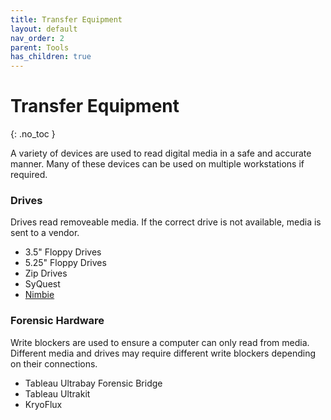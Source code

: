 ```yaml
---
title: Transfer Equipment
layout: default
nav_order: 2
parent: Tools
has_children: true
---
```


# Transfer Equipment
{: .no_toc }

A variety of devices are used to read digital media in a safe and accurate manner. Many of these devices can be used on multiple workstations if required.

### Drives
Drives read removeable media. If the correct drive is not available, media is sent to a vendor.
* 3.5" Floppy Drives
* 5.25" Floppy Drives
* Zip Drives
* SyQuest
* [Nimbie](nimbie)

### Forensic Hardware
Write blockers are used to ensure a computer can only read from media. Different media and drives may require different write blockers depending on their connections.
* Tableau Ultrabay Forensic Bridge
* Tableau Ultrakit
* KryoFlux